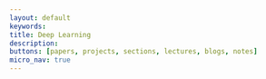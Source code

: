```yaml
---
layout: default
keywords:
title: Deep Learning
description:
buttons: [papers, projects, sections, lectures, blogs, notes]
micro_nav: true
---
```

